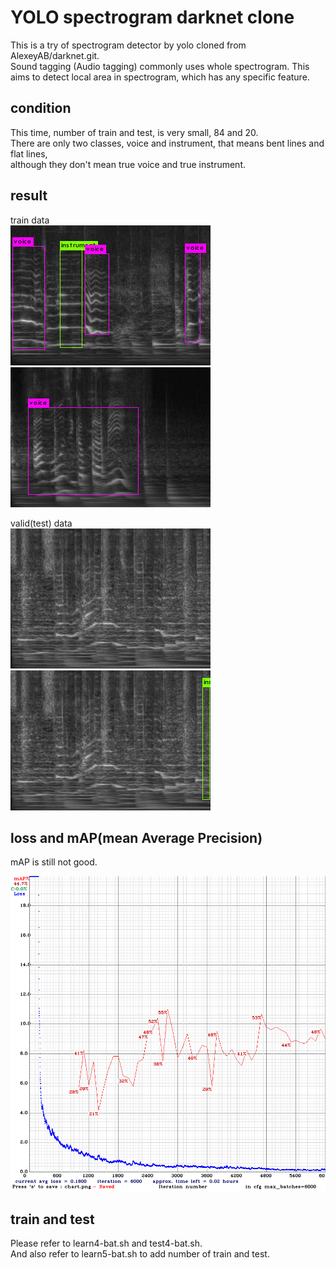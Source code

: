 # YOLO spectrogram darknet clone   

This is a try of spectrogram detector by yolo cloned from AlexeyAB/darknet.git.   
Sound tagging (Audio tagging) commonly uses whole spectrogram. This aims to detect local area in spectrogram, which has any specific feature.   


## condition    

This time, number of train and test, is very small, 84 and 20.   
There are only two classes, voice and instrument, that means bent lines and flat lines,  
although they don't mean true voice and true instrument.   

## result  

train data  
![figure1](predictions-img78.jpg)  
![figure2](predictions-img0.jpg)  



valid(test) data  
![figure3](predictions-img35.jpg)  
![figure4](predictions-img35-thresh0_1.jpg)  


## loss and mAP(mean Average Precision)    
mAP is still not good.  

![figure5](chart_yolov3-obj.png)   


## train and test  

Please refer to learn4-bat.sh and test4-bat.sh.   
And also refer to learn5-bat.sh to add number of train and test.   













